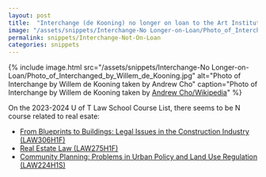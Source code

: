 ```yaml
---
layout: post
title:  "Interchange (de Kooning) no longer on loan to the Art Institute of Chicago"
image: "/assets/snippets/Interchange-No Longer-on-Loan/Photo_of_Interchanged_by_Willem_de_Kooning.jpg"
permalink: snippets/Interchange-Not-On-Loan
categories: snippets
---
```


{% include image.html 
   src="/assets/snippets/Interchange-No Longer-on-Loan/Photo_of_Interchanged_by_Willem_de_Kooning.jpg" 
   alt="Photo of Interchange by Willem de Kooning taken by Andrew Cho"
   caption="Photo of Interchange by Willem de Kooning taken by [Andrew Cho/Wikipedia](https://en.wikipedia.org/wiki/File:Photo_of_Interchanged_by_Willem_de_Kooning.jpg)" 
%}

On the 2023-2024 U of T Law School Course List, there seems to be N course related to real esate:
- [From Blueprints to Buildings: Legal Issues in the Construction Industry (LAW306H1F)](https://www.law.utoronto.ca/course/2023-2024/blueprints-buildings-legal-issues-in-construction-industry)
- [Real Estate Law (LAW275H1F)](https://www.law.utoronto.ca/course/2023-2024/real-estate-law)
- [Community Planning: Problems in Urban Policy and Land Use Regulation (LAW224H1S)](https://www.law.utoronto.ca/course/2023-2024/community-planning-problems-in-urban-policy-and-land-use-regulation)